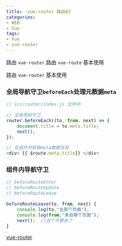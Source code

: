 ```yaml
---
title: -vue-router 路由02
categories: 
- WEB
- Vue
tags:
- Vue
- vue-router
---
```

路由 `vue-router`
路由 `vue-route` 基本使用

路由 `vue-router` 基本使用

### 全局导航守卫`beforeEach`处理元数据`meta`

```javascript
// src/router/index.js 文件中

// 全局导航守卫
router.beforeEach((to, from, next) => {
    document.title = to.meta.title;
    next();
});

// 在组件中获取meta数据信息
<div> {{ $route.meta.title}} </div>
```

### 组件内导航守卫

```javascript
// beforeRouteEnter
// beforeRouteUpdate 
// beforeRouteLeave

beforeRouteLeave(to, from, next) {
    console.log(to,"去那个页面");
    console.log(from,"来自哪个页面");
    next();  //这个不要丢了
}

```







 [vue-router](https://router.vuejs.org/zh/api/#tag "vue-router")






























